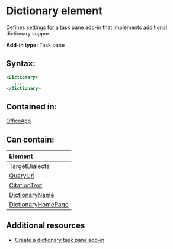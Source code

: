 
# Dictionary element
Defines settings for a task pane add-in that implements additional dictionary support.

 **Add-in type:** Task pane


## Syntax:


```XML
<Dictionary>
   ...
</Dictionary>
```


## Contained in:

[OfficeApp](../../reference/manifest/officeapp.md)


## Can contain:



|**Element**|
|:-----|
|[TargetDialects](../../reference/manifest/targetdialects.md)|
|[QueryUri](../../reference/manifest/queryuri.md)|
|[CitationText](../../reference/manifest/citationtext.md)|
|[DictionaryName](../../reference/manifest/dictionaryname.md)|
|[DictionaryHomePage](../../reference/manifest/dictionaryhomepage.md)|

## Additional resources



- [Create a dictionary task pane add-in](http://msdn.microsoft.com/library/80b91b8e-23c2-4077-8629-dd0a20c4defa%28Office.15%29.aspx)
    
